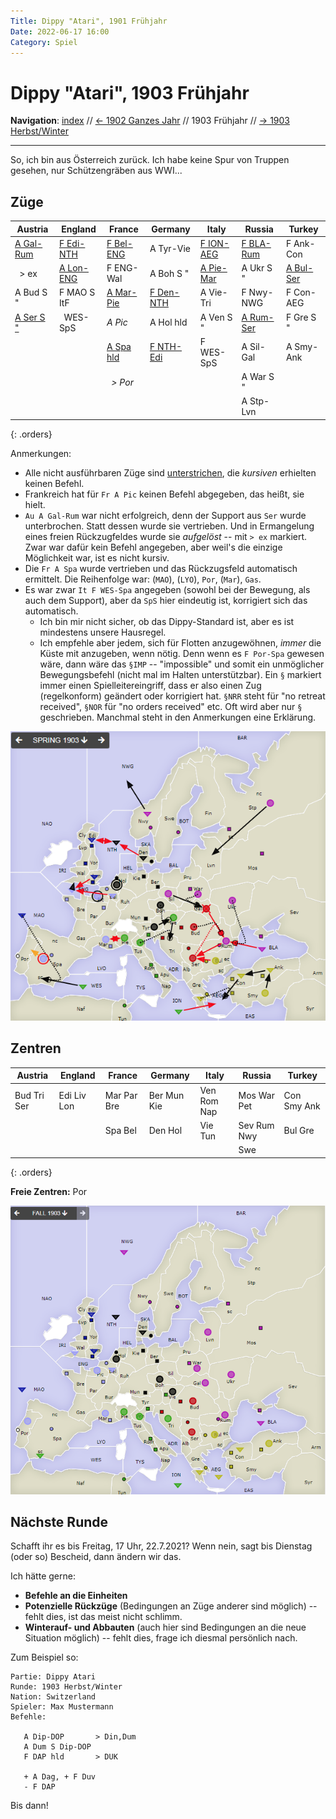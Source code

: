 ```yaml
---
Title: Dippy "Atari", 1901 Frühjahr
Date: 2022-06-17 16:00
Category: Spiel
---
```


# Dippy "Atari", 1903 Frühjahr

**Navigation**: [index](index.md) // [<- 1902 Ganzes Jahr](dippy-a1902.md) // 1903 Frühjahr //  [-> 1903 Herbst/Winter](dippy-a1903h.md) 

---

So, ich bin aus Österreich zurück. Ich habe keine Spur von Truppen gesehen, nur
Schützengräben aus WWI...


## Züge


| Austria          | England          | France            | Germany          | Italy            | Russia           | Turkey           |
|------------------|------------------|-------------------|------------------|------------------|------------------|------------------|
| <u>A Gal-Rum</u> | <u>F Edi-NTH</u> | <u>F Bel-ENG</u>  | A Tyr-Vie        | <u>F ION-AEG</u> | <u>F BLA-Rum</u> |        F Ank-Con |
| &nbsp; &gt; ex   | <u>A Lon-ENG</u> | F ENG-Wal         | A Boh S "        | <u>A Pie-Mar</u> | A Ukr S "        | <u>A Bul-Ser</u> |
| A Bud S "        | F MAO S ItF      | <u>A Mar-Pie</u>  | <u>F Den-NTH</u> | A Vie-Tri        | F Nwy-NWG        |        F Con-AEG |
| <u>A Ser S "</u> | &nbsp; WES-SpS   | *A Pic*           | A Hol hld        | A Ven S "        | <u>A Rum-Ser</u> |        F Gre S " |
|                  |                  | <u>A Spa hld</u>  | <u>F NTH-Edi</u> | F WES-SpS        | A Sil-Gal        |        A Smy-Ank |
|                  |                  | &nbsp; *&gt; Por* |                  |                  | A War S "        |                  |
|                  |                  |                   |                  |                  | A Stp-Lvn        |                  |
{: .orders}

Anmerkungen: 

* Alle nicht ausführbaren Züge sind <u>unterstrichen</u>, die *kursiven* erhielten keinen Befehl. 
* Frankreich hat für `Fr A Pic` keinen Befehl abgegeben, das heißt, sie hielt.
* `Au A Gal-Rum` war nicht erfolgreich, denn der Support aus `Ser` wurde unterbrochen. Statt
  dessen wurde sie vertrieben. Und in Ermangelung eines freien Rückzugfeldes
  wurde sie *aufgelöst* -- mit `> ex` markiert. Zwar war dafür kein Befehl angegeben, aber weil's die
  einzige Möglichkeit war, ist es nicht kursiv.
* Die `Fr A Spa` wurde vertrieben und das Rückzugsfeld automatisch ermittelt. Die Reihenfolge
  war: (`MAO`), (`LYO`), `Por`, (`Mar`), `Gas`.
* Es war zwar `It F WES-Spa` angegeben (sowohl bei der Bewegung, als auch dem Support),
  aber da `SpS` hier eindeutig ist, korrigiert sich das automatisch.
  * Ich bin mir nicht sicher, ob das Dippy-Standard ist, aber es ist mindestens unsere Hausregel.
  * Ich empfehle aber jedem,
    sich für Flotten anzugewöhnen, _immer_ die Küste mit anzugeben, wenn nötig. Denn wenn
    es `F Por-Spa` gewesen wäre, dann wäre das `§IMP` -- "impossible" und somit ein unmöglicher
    Bewegungsbefehl (nicht mal im Halten unterstützbar). Ein `§` markiert immer einen Spielleitereingriff,
    dass er also einen Zug (regelkonform) geändert oder korrigiert hat. `§NRR` steht für "no retreat received",
    `§NOR` für "no orders received" etc. Oft wird aber nur `§` geschrieben. Manchmal steht in den Anmerkungen eine Erklärung.


![Züge](images/a1903f-1.png)


## Zentren

| Austria     | England     | France      | Germany     | Italy       | Russia      | Turkey      |
|-------------|-------------|-------------|-------------|-------------|-------------|-------------|
| Bud Tri Ser | Edi Liv Lon | Mar Par Bre | Ber Mun Kie | Ven Rom Nap | Mos War Pet | Con Smy Ank |
|             |             | Spa Bel     | Den Hol     | Vie Tun     | Sev Rum Nwy | Bul Gre     |
|             |             |             |             |             | Swe         |             |
{: .orders}

**Freie Zentren:** 
Por

![Neue Situation](images/a1903f-2.png)


## Nächste Runde

Schafft ihr es bis Freitag, 17 Uhr, 22.7.2021? Wenn nein, sagt bis Dienstag (oder so) Bescheid, dann ändern wir das.

Ich hätte gerne:

 * **Befehle an die Einheiten**
 * **Potenzielle Rückzüge** (Bedingungen an Züge anderer sind möglich) -- fehlt dies, ist das meist nicht schlimm.
 * **Winterauf- und Abbauten** (auch hier sind Bedingungen an die neue Situation möglich) -- fehlt dies, frage ich diesmal persönlich nach. 
 

Zum Beispiel so:

    Partie: Dippy Atari
    Runde: 1903 Herbst/Winter
    Nation: Switzerland
    Spieler: Max Mustermann
    Befehle:

       A Dip-DOP       > Din,Dum
       A Dum S Dip-DOP
       F DAP hld       > DUK

       + A Dag, + F Duv
       - F DAP 

Bis dann!
